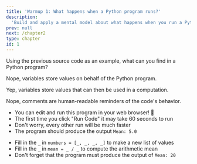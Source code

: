 ```yaml
---
title: 'Warmup 1: What happens when a Python program runs?'
description:
  'Build and apply a mental model about what happens when you run a Python program'
prev: null
next: /chapter2
type: chapter
id: 1
---
```


<exercise id="1" title="Introduction" type="slides">

<slides source="chapter1_01_introduction">
</slides>

</exercise>

<exercise id="2" title="Components of a Python program">

Using the previous source code as an example, what can you find in a Python program?

<choice>

<opt text="Variables that provide a human-readable reminder of the code's behavior">

Nope, variables store values on behalf of the Python program.

</opt>

<opt text="Variables that store values used for the Python program's computation" correct="true">

Yep, variables store values that can then be used in a computation.

</opt>

<opt text="Comments with values that the Python program displays in its output">

Nope, comments are human-readable reminders of the code's behavior.

</opt>
</choice>

</exercise>

<exercise id="3" title="Modifying a Python Program">

- You can edit and run this program in your web browser! 💯
- The first time you click "Run Code" it may take 60 seconds to run
- Don't worry, every other run will be much faster
- The program should produce the output `Mean: 5.0`

<codeblock id="01_03">

- Fill in the `_` in `numbers = [_, _, _, _]` to make a new list of values
- Fill in the `_` in `mean = _ / _` to compute the arithmetic mean
- Don't forget that the program must produce the output of `Mean: 20`

</codeblock>

</exercise>
